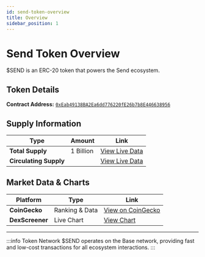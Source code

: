 ```yaml
---
id: send-token-overview
title: Overview
sidebar_position: 1
---
```


# Send Token Overview

$SEND is an ERC-20 token that powers the Send ecosystem.

## Token Details

**Contract Address:** [`0xEab49138BA2Ea6dd776220fE26b7b8E446638956`](https://basescan.org/token/0xeab49138ba2ea6dd776220fe26b7b8e446638956)

## Supply Information

| Type | Amount | Link |
|------|--------|------|
| **Total Supply** | 1 Billion | [View Live Data](https://supply.send.it/total) |
| **Circulating Supply** | | [View Live Data](https://supply.send.it/circulating) |

## Market Data & Charts

| Platform | Type | Link |
|----------|------|------|
| **CoinGecko** | Ranking & Data | [View on CoinGecko](https://www.coingecko.com/en/coins/send-token) |
| **DexScreener** | Live Chart | [View Chart](https://dexscreener.com/base/0x69bc1d350fe13f499c6aeded2c5ea9471b2a599a) |

---

:::info Token Network
$SEND operates on the Base network, providing fast and low-cost transactions for all ecosystem interactions.
:::